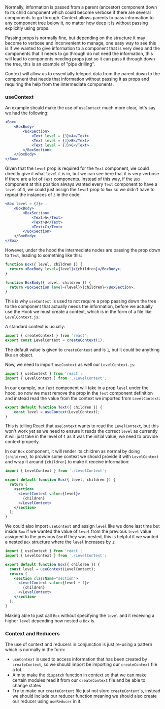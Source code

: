 Normally, information is passed from a parent (ancestor) component down to its child component which could become verbose if there are several components to go through. Context allows parents to pass information to any component tree below it, no matter how deep it is without passing explicitly using props.

Passing props is normally fine, but depending on the structure it may become to verbose and inconvenient to manage, one easy way to see this is if we wanted to give information to a component that is very deep and the components that it needs to go through do not need the information, this will lead to components needing props just so it can pass it through down the tree, this is an example of "pipe drilling".

Context will allow us to essentially teleport data from the parent down to the component that needs that information without passing it as props and requiring the help from the intermediate components. 
### useContext
An example should make the use of `useContext` much more clear, let's say we had the following:

```jsx
<Box>
	<BoxBody>
		<BoxSection>
			<Text level = {3}>A</Text>
			<Text level = {3}>B</Text>
			<Text level = {3}>C</Text>
		</BoxSection>
	</BoxBody>
</Box>
```

Given that the `level` prop is required for the `Text` component, we could directly give it what `level` it is in, but we can see here that it is very verbose if there are a lot of `Text` components. Instead of this way, if the `Box` component at this position always wanted every `Text` component to have a `level` of `3`, we could just assign the `level` prop to `Box` so we didn't have to repeat the instances of `3` in the code:

```jsx
<Box level = {3}>
	<BoxBody>
		<BoxSection>
			<Text>A</Text>
			<Text>B</Text>
			<Text>C</Text>
		</BoxSection>
	</BoxBody>
</Box>
```

However, under the hood the intermediate nodes are passing the prop down to `Text`, leading to something like this:

```jsx
function Box({ level, children }) {
  return <BoxBody level={level}>{children}</BoxBody>;
}

function BoxBody({ level, children }) {
  return <BoxSection level={level}>{children}</BoxSection>;
}
```

This is why `useContext` is used to not require a prop passing down the tree to the component that actually needs the information, before we actually use the Hook we must create a context, which is in the form of a file like `LevelContext.js`. 

A standard context is usually:

```jsx
import { createContext } from 'react';
export const LevelContext = createContext(1);
```

The default value is given to `createContext` and is `1`, but it could be anything like an object. 

Now, we need to import `useContext` as well our `LevelContext.js`:

```jsx
import { useContext } from 'react';
import { LevelContext } from './LevelContext';
```

In our example, our `Text` component will take in a prop `level` under the hood, so now we must remove the prop in the `Text` component definition and instead read the value from the context we imported from `LevelContext`:

```jsx
export default function Text({ children }) {
	const level = useContext(LevelContext);
}
```

This is telling React that `useContext` wants to read the `LevelContext`, but this won't work yet as we need to ensure it reads the correct `level` as currently it will just take in the level of `1` as it was the initial value, we need to provide context properly.

In our `Box` component, it will render its children as normal by doing `{children}`, to provide some context we should provide it with `LevelContext` and wrap it around `{children}` to make it receive information:
```jsx
import { LevelContext } from './LevelContext';

export default function Box({ level, children }) {
  return (
    <section>
      <LevelContext value={level}>
        {children}
      </LevelContext>
    </section>
  );
}
```


We could also import `useContext` and assign `level` like we done last time but inside `Box` if we wanted the value of `level` from the previous `level` value assigned to the previous `Box` **if** they was nested, this is helpful if we wanted a nested `Box` structure where the `level` increases by `1`:

```jsx
import { useContext } from 'react';
import { LevelContext } from './LevelContext';

export default function Box({ children }) {
  const level = useContext(LevelContext);
  return (
    <section className="section">
      <LevelContext value={level + 1}>
        {children}
      </LevelContext>
    </section>
  );
}
```

Making able to just call `Box` without specifying the `level` and it receiving a higher `level` depending how nested a `Box` is.
### Context and Reducers
The use of context and reducers in conjunction is just re-using a pattern which is normally in the form:
- `useContext` is used to access information that has been created by `createContext`, so we should import be importing our `createContext` file a lot.
- Aim to make the `dispatch` function in context so that we can make certain modules read it from our `createContext` file and be able to change states
- Try to make our `createContext` file just not store `createContext`'s, instead we should include our reducer function meaning we should also create our reducer using `useReducer` in it.







